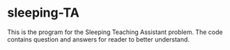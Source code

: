 # sleeping-TA

This is the program for the Sleeping Teaching Assistant problem. The code contains question and answers for reader to better understand.
